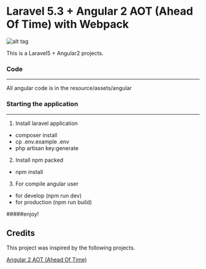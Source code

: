 # Laravel 5.3 + Angular 2 AOT (Ahead Of Time) with Webpack 

![alt tag](http://i.imgur.com/3sileJw.png)

This is a  Laravel5 + Angular2 projects.

### Code
____
All angular code is in the resource/assets/angular

### Starting the application
____
1. Install laravel application
- composer install
- cp .env.example .env
- php artisan key:generate

2. Install npm packed
- npm install

3. For compile angular user
- for develop (npm run dev)
- for production (npm run build)

#####enjoy!

## Credits

This project was inspired by the following projects.

[Angular 2 AOT (Ahead Of Time)](https://github.com/blacksonic/angular2-aot-webpack)



